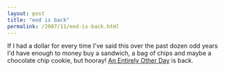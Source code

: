 ```yaml
---
layout: post
title: "eod is back"
permalink: /2007/11/eod-is-back.html
---
```


<p>If I had a dollar for every time I've said this over the past dozen odd years I'd have enough to money buy a sandwich, a bag of chips and maybe a chocolate chip cookie, but hooray! <a href="http://blog.eod.com/">An Entirely Other Day</a> is back.</p>



